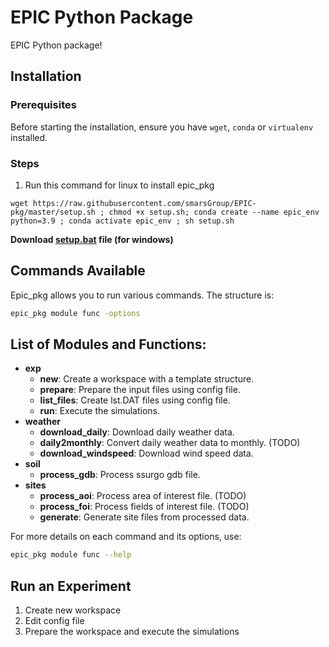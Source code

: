 # EPIC Python Package

EPIC Python package! 

## Installation

### Prerequisites

Before starting the installation, ensure you have `wget`, `conda` or `virtualenv` installed.



### Steps

1. Run this command for linux to install epic_pkg
  ```
  wget https://raw.githubusercontent.com/smarsGroup/EPIC-pkg/master/setup.sh ; chmod +x setup.sh; conda create --name epic_env python=3.9 ; conda activate epic_env ; sh setup.sh
  ```

   **Download [setup.bat](setup.bat) file (for windows)**


## Commands Available

Epic_pkg allows you to run various commands. The structure is:

```bash
epic_pkg module func -options
```
## List of Modules and Functions:

- **exp**
  - **new**: Create a workspace with a template structure.
  - **prepare**: Prepare the input files using config file.
  - **list_files**: Create lst.DAT files using config file.
  - **run**: Execute the simulations.
- **weather**
  - **download_daily**: Download daily weather data. 
  - **daily2monthly**: Convert daily weather data to monthly. (TODO)
  - **download_windspeed**: Download wind speed data.
- **soil**
  - **process_gdb**: Process ssurgo gdb file.
- **sites**
  - **process_aoi**: Process area of interest file.  (TODO)
  - **process_foi**: Process fields of interest file.  (TODO)
  - **generate**: Generate site files from processed data.

For more details on each command and its options, use:
```bash
epic_pkg module func --help
```

## Run an Experiment
1. Create new workspace
2. Edit config file
3. Prepare the workspace and execute the simulations
